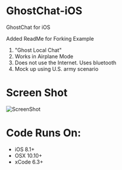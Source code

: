 # GhostChat-iOS
GhostChat for iOS

Added ReadMe for Forking Example

1. "Ghost Local Chat" 
2. Works in Airplane Mode
3. Does not use the Internet. Uses bluetooth
4. Mock up using U.S. army scenario

# Screen Shot
![ScreenShot]() 

# Code Runs On:
+ iOS 8.1+
+ OSX 10.10+
+ xCode 6.3+  

